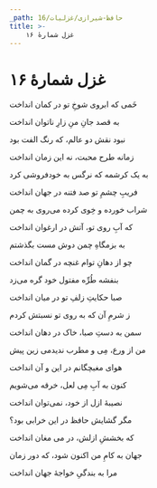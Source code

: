 ```yaml
---
_path: حافظ-شیرازی/غزلیات/16
title: >-
    غزل شمارهٔ ۱۶
---
```

# غزل شمارهٔ ۱۶

<div class="b" id="bn1"><div class="m1"><p>خَمی که ابروی شوخِ تو در کمان انداخت</p></div>
<div class="m2"><p>به قصد جانِ منِ زارِ ناتوان انداخت</p></div></div>
<div class="b" id="bn2"><div class="m1"><p>نبود نقش دو عالم، که رنگ الفت بود</p></div>
<div class="m2"><p>زمانه طرح محبت، نه این زمان انداخت</p></div></div>
<div class="b" id="bn3"><div class="m1"><p>به یک کرشمه که نرگس به خودفروشی کرد</p></div>
<div class="m2"><p>فریبِ چشمِ تو صد فتنه در جهان انداخت</p></div></div>
<div class="b" id="bn4"><div class="m1"><p>شراب خورده و خِوی کرده می‌روی به چمن</p></div>
<div class="m2"><p>که آبِ روی تو، آتش در ارغوان انداخت</p></div></div>
<div class="b" id="bn5"><div class="m1"><p>به بزمگاهِ چمن دوش مست بگذشتم</p></div>
<div class="m2"><p>چو از دهانِ توام غنچه در گمان انداخت</p></div></div>
<div class="b" id="bn6"><div class="m1"><p>بنفشه طُرِّه مفتول خود گره می‌زد</p></div>
<div class="m2"><p>صبا حکایتِ زلفِ تو در میان انداخت</p></div></div>
<div class="b" id="bn7"><div class="m1"><p>ز شرمِ آن که به روی تو نسبتش کردم</p></div>
<div class="m2"><p>سمن به دستِ صبا، خاک در دهان انداخت</p></div></div>
<div class="b" id="bn8"><div class="m1"><p>من از ورع، مِی و مطرب ندیدمی زین پیش</p></div>
<div class="m2"><p>هوای مغبچگانم در این و آن انداخت</p></div></div>
<div class="b" id="bn9"><div class="m1"><p>کنون به آبِ مِی لعل، خرقه می‌شویم</p></div>
<div class="m2"><p>نصیبهٔ ازل از خود، نمی‌توان انداخت</p></div></div>
<div class="b" id="bn10"><div class="m1"><p>مگر گشایش حافظ در این خرابی بود؟</p></div>
<div class="m2"><p>که بخششِ ازلش، در می مغان انداخت</p></div></div>
<div class="b" id="bn11"><div class="m1"><p>جهان به کامِ من اکنون شود، که دور زمان</p></div>
<div class="m2"><p>مرا به بندگیِ خواجهٔ جهان انداخت</p></div></div>
